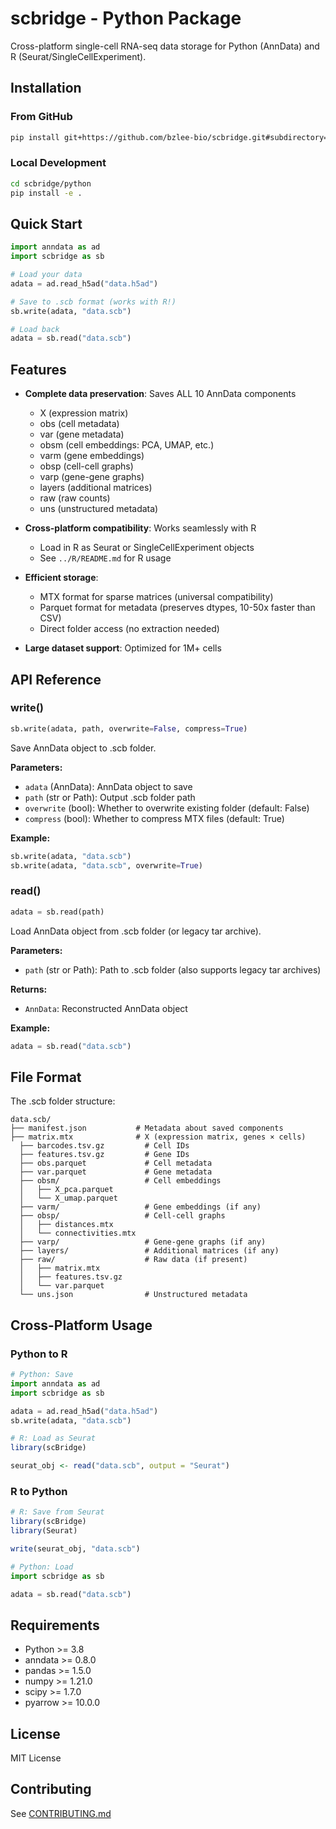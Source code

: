 # scbridge - Python Package

Cross-platform single-cell RNA-seq data storage for Python (AnnData) and R (Seurat/SingleCellExperiment).

## Installation

### From GitHub

```bash
pip install git+https://github.com/bzlee-bio/scbridge.git#subdirectory=python
```

### Local Development

```bash
cd scbridge/python
pip install -e .
```

## Quick Start

```python
import anndata as ad
import scbridge as sb

# Load your data
adata = ad.read_h5ad("data.h5ad")

# Save to .scb format (works with R!)
sb.write(adata, "data.scb")

# Load back
adata = sb.read("data.scb")
```

## Features

- **Complete data preservation**: Saves ALL 10 AnnData components
  - X (expression matrix)
  - obs (cell metadata)
  - var (gene metadata)
  - obsm (cell embeddings: PCA, UMAP, etc.)
  - varm (gene embeddings)
  - obsp (cell-cell graphs)
  - varp (gene-gene graphs)
  - layers (additional matrices)
  - raw (raw counts)
  - uns (unstructured metadata)

- **Cross-platform compatibility**: Works seamlessly with R
  - Load in R as Seurat or SingleCellExperiment objects
  - See `../R/README.md` for R usage

- **Efficient storage**:
  - MTX format for sparse matrices (universal compatibility)
  - Parquet format for metadata (preserves dtypes, 10-50x faster than CSV)
  - Direct folder access (no extraction needed)

- **Large dataset support**: Optimized for 1M+ cells

## API Reference

### write()

```python
sb.write(adata, path, overwrite=False, compress=True)
```

Save AnnData object to .scb folder.

**Parameters:**
- `adata` (AnnData): AnnData object to save
- `path` (str or Path): Output .scb folder path
- `overwrite` (bool): Whether to overwrite existing folder (default: False)
- `compress` (bool): Whether to compress MTX files (default: True)

**Example:**
```python
sb.write(adata, "data.scb")
sb.write(adata, "data.scb", overwrite=True)
```

### read()

```python
adata = sb.read(path)
```

Load AnnData object from .scb folder (or legacy tar archive).

**Parameters:**
- `path` (str or Path): Path to .scb folder (also supports legacy tar archives)

**Returns:**
- `AnnData`: Reconstructed AnnData object

**Example:**
```python
adata = sb.read("data.scb")
```

## File Format

The .scb folder structure:

```
data.scb/
├── manifest.json           # Metadata about saved components
├── matrix.mtx              # X (expression matrix, genes × cells)
  ├── barcodes.tsv.gz         # Cell IDs
  ├── features.tsv.gz         # Gene IDs
  ├── obs.parquet             # Cell metadata
  ├── var.parquet             # Gene metadata
  ├── obsm/                   # Cell embeddings
  │   ├── X_pca.parquet
  │   └── X_umap.parquet
  ├── varm/                   # Gene embeddings (if any)
  ├── obsp/                   # Cell-cell graphs
  │   ├── distances.mtx
  │   └── connectivities.mtx
  ├── varp/                   # Gene-gene graphs (if any)
  ├── layers/                 # Additional matrices (if any)
  ├── raw/                    # Raw data (if present)
  │   ├── matrix.mtx
  │   ├── features.tsv.gz
  │   └── var.parquet
  └── uns.json                # Unstructured metadata
```

## Cross-Platform Usage

### Python to R

```python
# Python: Save
import anndata as ad
import scbridge as sb

adata = ad.read_h5ad("data.h5ad")
sb.write(adata, "data.scb")
```

```r
# R: Load as Seurat
library(scBridge)

seurat_obj <- read("data.scb", output = "Seurat")
```

### R to Python

```r
# R: Save from Seurat
library(scBridge)
library(Seurat)

write(seurat_obj, "data.scb")
```

```python
# Python: Load
import scbridge as sb

adata = sb.read("data.scb")
```

## Requirements

- Python >= 3.8
- anndata >= 0.8.0
- pandas >= 1.5.0
- numpy >= 1.21.0
- scipy >= 1.7.0
- pyarrow >= 10.0.0

## License

MIT License

## Contributing

See [CONTRIBUTING.md](../../CONTRIBUTING.md)

<!-- ## Citation

If you use scbridge in your research, please cite:

```
[Citation information will be added]
``` -->
